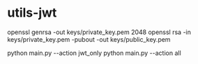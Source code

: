 # utils-jwt

openssl genrsa -out keys/private_key.pem 2048
openssl rsa -in keys/private_key.pem -pubout -out keys/public_key.pem

python main.py --action jwt_only
python main.py --action all

